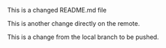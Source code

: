 This is a changed README.md file

This is another change directly on the remote.

This is a change from the local branch to be pushed.
